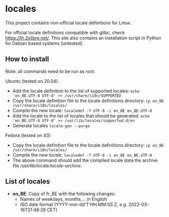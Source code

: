 # locales
This project contains non-official locale definitions for Linux.

For official locale definitions compatible with glibc, check https://lh.2xlibre.net/.
This site also contains an installation script in Python for Debian based systems (untested).

## How to install
Note: all commands need to be run as root.

Ubuntu (tested on 20.04).

* Add the locale definition to the list of supported locales:
  `echo 'en_BE.UTF-8 UTF-8' >> /usr/share/i18n/SUPPORTED`
* Copy the locale definition file to the locale definitions directory: 
  `cp en_BE /usr/share/i18n/locales/`
* Compile the new locale: 
  `localedef -f UTF-8 -i en_BE en_BE.UTF-8`
* Add the locale to the list of locales that should be generated: 
  `echo 'en_BE.UTF-8 UTF-8' >> /var/lib/locales/supported.d/en`
* Generate locales
  `locale-gen --purge`
  
Fedora (tested on 43)
* Copy the locale definition file to the locale definitions directory: 
  `cp en_BE /usr/share/i18n/locales/`
* Compile the new locale: 
  `localedef -f UTF-8 -i en_BE en_BE.UTF-8`
* The above command should add the compiled locale data the archive file _/usr/lib/locale/locale-archive_.

## List of locales

* **en_BE**: Copy of fr_BE with the following changes:
  * Names of weekdays, months,... in English
  * ISO date format (YYYY-mm-dd'T'HH:MM:SS Z, e.g. 2022-03-16T21:48:28 CET)
